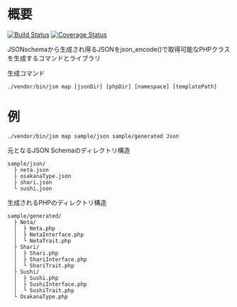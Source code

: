 # 概要

[![Build Status](https://travis-ci.org/howyi/json-schema-mapper.svg?branch=master)](https://travis-ci.org/howyi/json-schema-mapper)
[![Coverage Status](https://coveralls.io/repos/github/howyi/json-schema-mapper/badge.svg?branch=master)](https://coveralls.io/github/howyi/json-schema-mapper?branch=master)

JSONschemaから生成され得るJSONをjson_encode()で取得可能なPHPクラスを生成するコマンドとライブラリ

生成コマンド

```
./vendor/bin/jsm map [jsonDir] [phpDir] [namespace] [templatePath]
```


# 例
```
./vendor/bin/jsm map sample/json sample/generated Json
```

元となるJSON Schemaのディレクトリ構造
```
sample/json/
  ├ neta.json
  ├ osakanaType.json
  ├ shari.json
  └ sushi.json
```

生成されるPHPのディレクトリ構造
```
sample/generated/
  ├ Neta/
  │  ├ Neta.php
  │  ├ NetaInterface.php
  │  └ NetaTrait.php
  ├ Shari/
  │  ├ Shari.php
  │  ├ ShariInterface.php
  │  └ ShariTrait.php
  ├ Sushi/
  │  ├ Sushi.php
  │  ├ SushiInterface.php
  │  └ SushiTrait.php
  └ OsakanaType.php
```
